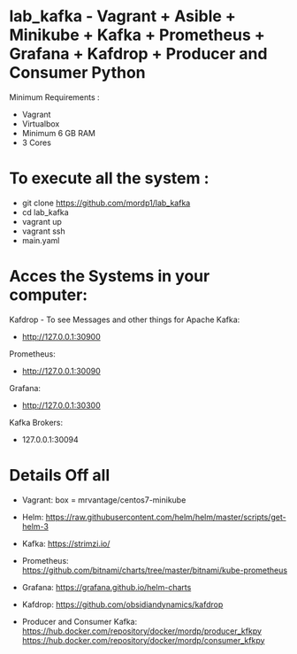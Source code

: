 # lab_kafka - Vagrant + Asible + Minikube + Kafka + Prometheus + Grafana + Kafdrop + Producer and Consumer Python

Minimum Requirements :
 - Vagrant 
 - Virtualbox
 - Minimum 6 GB RAM
 - 3 Cores
 
# To execute all the system :
 
  - git clone https://github.com/mordp1/lab_kafka
  - cd lab_kafka
  - vagrant up
  - vagrant ssh
  - main.yaml
 
# Acces the Systems in your computer: 
 
Kafdrop - To see Messages and other things for Apache Kafka:
 - http://127.0.0.1:30900

Prometheus:
 - http://127.0.0.1:30090

Grafana: 
 - http://127.0.0.1:30300

Kafka Brokers: 
 - 127.0.0.1:30094

# Details Off all

- Vagrant:
box = mrvantage/centos7-minikube

- Helm: 
https://raw.githubusercontent.com/helm/helm/master/scripts/get-helm-3 

- Kafka:
https://strimzi.io/

- Prometheus:
https://github.com/bitnami/charts/tree/master/bitnami/kube-prometheus

- Grafana:
https://grafana.github.io/helm-charts

- Kafdrop:
 https://github.com/obsidiandynamics/kafdrop 
 
 - Producer and Consumer Kafka:
 https://hub.docker.com/repository/docker/mordp/producer_kfkpy
 https://hub.docker.com/repository/docker/mordp/consumer_kfkpy
 
 



